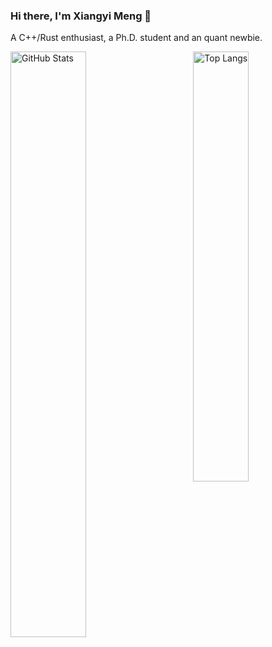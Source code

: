 ### Hi there, I'm Xiangyi Meng 👋
A C++/Rust enthusiast, a Ph.D. student and an quant newbie.

<p>
	<a href="https://github.com/gaulthiergain"><img width="49%" src="https://github-readme-stats-five-zeta-64.vercel.app/api?username=xymeng16&count_private=true&show_icons=true&hide_title=true&role=OWNER,ORGANIZATION_MEMBER,COLLABORATOR" alt="GitHub Stats" align="left"></a>
	<a href="https://github.com/gaulthiergain"><img width="42%" src="https://github-readme-stats-five-zeta-64.vercel.app/api/top-langs/?username=xymeng16&layout=compact&hide_title=true&role=OWNER,ORGANIZATION_MEMBER" alt="Top Langs" align="right"></a>
</p>
